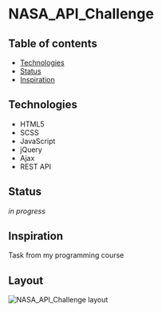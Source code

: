 # NASA_API_Challenge


## Table of contents
* [Technologies](#technologies)
* [Status](#status)
* [Inspiration](#inspiration)

## Technologies
* HTML5
* SCSS
* JavaScript
* jQuery
* Ajax
* REST API

## Status
_in progress_ 

## Inspiration
Task from my programming course

## Layout

![NASA_API_Challenge layout](https:...........)
